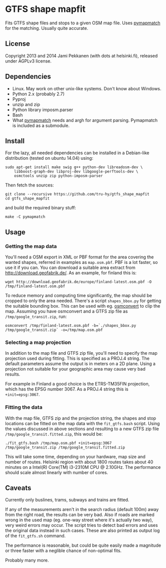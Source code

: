 # GTFS shape mapfit

Fits GTFS shape files and stops to a given OSM map file. Uses
[pymapmatch](https://github.com/tru-hy/pymapmatch) for the matching.
Usually quite accurate.

## License

Copyright 2013 and 2014 Jami Pekkanen (with dots at helsinki.fi), released
under AGPLv3 license.

## Dependencies

* Linux. May work on other unix-like systems. Don't know about Windows.
* Python 2.x (probably 2.7)
* Pyproj
* unzip and zip
* Python library imposm.parser
* Bash
* What [pymapmatch](https://github.com/tru-hy/pymapmatch) needs and
  argh for argument parsing. Pymapmatch is included as a submodule.


## Install

For the lazy, all needed dependencies can be installed in a
Debian-like distribution (tested on ubuntu 14.04) using:
	
	sudo apt-get install make swig g++ python-dev libreadosm-dev \
		libboost-graph-dev libproj-dev libgoogle-perftools-dev \
		osmctools unzip zip python-imposm-parser

Then fetch the sources:
	
	git clone --recursive https://github.com/tru-hy/gtfs_shape_mapfit
	cd gtfs_shape_mapfit

and build the required binary stuff:

	make -C pymapmatch


## Usage

### Getting the map data
You'll need a OSM export in XML or PBF format for the area covering the
wanted shapes, referred in examples as `map.osm.pbf`. PBF is a lot faster,
so use it if you can. You can download a suitable area extract from
http://download.geofabrik.de/. As an example, for finland this is:

	wget http://download.geofabrik.de/europe/finland-latest.osm.pbf -O /tmp/finland-latest.osm.pbf

To reduce memory and computing time significantly, the map should be cropped
to only the area needed. There's a script `shapes_bbox.py` for getting the suitable
bounding box. This can be used with eg. [osmconvert](http://wiki.openstreetmap.org/wiki/Osmconvert)
to clip the map. Assuming you have osmconvert and a GTFS zip file as `/tmp/google_transit.zip`, run:
	
	osmconvert /tmp/finland-latest.osm.pbf -b=`./shapes_bbox.py /tmp/google_transit.zip` -o=/tmp/map.osm.pbf

### Selecting a map projection

In addition to the map file and GTFS zip file, you'll need to specify the map projection
used during fitting. This is specified as a PROJ.4 string. The default parameters assume
the output is in meters on a 2D plane. Using a projection not suitable for your geographic area
may cause very bad results.

For example in Finland a good choice is the ETRS-TM35FIN projection, which has
the EPSG number 3067. As a PROJ.4 string this is `+init=epsg:3067`.

### Fitting the data

With the map file, GTFS zip and the projection string, the shapes and stop locations
can be fitted on the map data with the `fit_gtfs.bash` script. Using the values
discussed in above sections and resulting to a new GTFS zip file
`/tmp/google_transit.fitted.zip`, this would be:

	./fit_gtfs.bash /tmp/map.osm.pbf +init=epsg:3067 /tmp/google_transit.zip /tmp/google_transit.fitted.zip

This will take some time, depending on your hardware, map size and number of routes.
Helsinki region with about 1800 routes takes about 40 minutes on a Intel(R) Core(TM) i3-2310M CPU @ 2.10GHz.
The performance should scale almost linearly with number of cores.

## Caveats

Currently only buslines, trams, subways and trains are fitted.

If any of the measurements aren't in the search radius (default 100m)
away from the right road, the results can be very bad. Also if roads are marked
wrong in the used map (eg. one-way street where it's actually two way), very weird
errors may occur. The script tries to detect bad errors and uses the original data instead
in such cases. These are also printed as output log of the `fit_gtfs.sh` command.

The performance is reasonable, but could be quite easily made a magnitude or three faster
with a neglible chance of non-optimal fits.

Probably many more.
